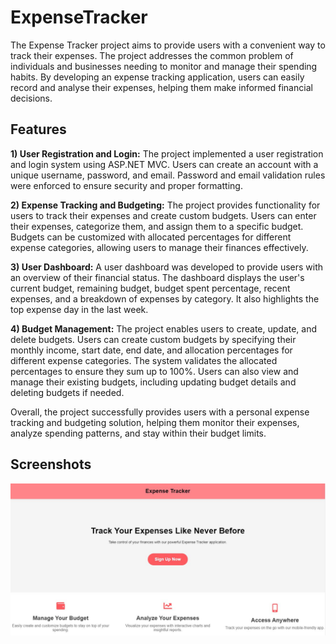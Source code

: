# ExpenseTracker
The Expense Tracker project aims to provide users with a convenient way to track their expenses. The project addresses the common problem of individuals and businesses needing to monitor and manage their spending habits. By developing an expense tracking application, users can easily record and analyse their expenses, helping them make informed financial decisions.
## Features
**1) User Registration and Login:** The project implemented a user registration and login system using ASP.NET MVC. Users can create an account with a unique username, password, and email. Password and email validation rules were enforced to ensure security and proper formatting.

**2) Expense Tracking and Budgeting:** The project provides functionality for users to track their expenses and create custom budgets. Users can enter their expenses, categorize them, and assign them to a specific budget. Budgets can be customized with allocated percentages for different expense categories, allowing users to manage their finances effectively.

**3) User Dashboard:** A user dashboard was developed to provide users with an overview of their financial status. The dashboard displays the user's current budget, remaining budget, budget spent percentage, recent expenses, and a breakdown of expenses by category. It also highlights the top expense day in the last week.

**4) Budget Management:** The project enables users to create, update, and delete budgets. Users can create custom budgets by specifying their monthly income, start date, end date, and allocation percentages for different expense categories. The system validates the allocated percentages to ensure they sum up to 100%. Users can also view and manage their existing budgets, including updating budget details and deleting budgets if needed.

Overall, the project successfully provides users with a personal expense tracking and budgeting solution, helping them monitor their expenses, analyze spending patterns, and stay within their budget limits.
## Screenshots
![Alt Text](UserInterfaceScreenshots/1.jpg)
